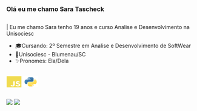 ### Olá eu me chamo Sara Tascheck


##

| Eu me chamo Sara tenho 19 anos e curso Analise e Desenvolvimento na Unisociesc

- 🎓Cursando: 2º Semestre em Analise e Desenvolvimento de SoftWear
- 📍Unisociesc - Blumenau/SC
- ✨Pronomes: Ela/Dela


<div style="display: inline_block"><br>
 <img align="center" alt="Rafa-Js" height="30" width="40" src="https://raw.githubusercontent.com/devicons/devicon/master/icons/javascript/javascript-plain.svg">
 <img align="center" alt="Rafa-Python" height="30" width="40" src="https://raw.githubusercontent.com/devicons/devicon/master/icons/python/python-original.svg">
</div>

 ##

<div>
 <a href="https://www.instagram.com/sara_tascheck/" target="_blank"><img src="https://img.shields.io/badge/-Instagram-%23E4405F?style=for-the-badge&logo=instagram&logoColor=white" target="_blank"></a>
 <a href="https://www.linkedin.com/in/sara-tascheck-708aa722a/" target="_blank"><img src="https://img.shields.io/badge/-LinkedIn-%230077B5?style=for-the-badge&logo=linkedin&logoColor=white" target="_blank"></a> 
</div>
